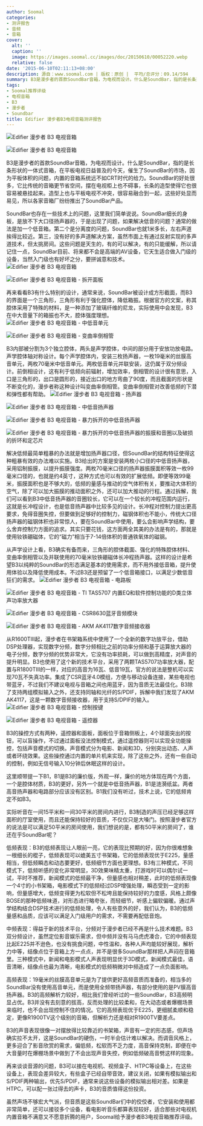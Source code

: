 ```yaml
---
author: Soomal
categories:
- 测评报告
- 音频
- 音箱
cover:
  alt: ''
  caption: ''
  image: https://images.soomal.cc/images/doc/20150610/00052220.webp
  relative: false
date: '2015-06-10T02:11:13+08:00'
description: 源自：www.soomal.com | 版权：原创 |  平均/总评分：09.14/594
summary: B3是漫步者的首款SoundBar音箱，为电视而设计。什么是SoundBar，指的是长条形状的一体式音箱，在平板电视日益普及的今天，催生了SoundBar的市场，因为平板体积的问题，内置的音箱系统远不如CRT时代的给力。SoundBar的好处很多，它比传统的音箱更节省空间，摆在电视柜上也不碍事
tags:
- Soomal推荐评级
- 电视音箱
- B3
- 漫步者
- Soundbar
title: Edifier 漫步者B3电视音箱测评报告
---
```


![Edifier 漫步者 B3 电视音箱](https://images.soomal.cc/images/doc/20150520/00051735_01.webp)



![Edifier 漫步者 B3 电视音箱](https://images.soomal.cc/images/doc/20150520/00051736_01.webp)



B3是漫步者的首款SoundBar音箱，为电视而设计。什么是SoundBar，指的是长条形状的一体式音箱，在平板电视日益普及的今天，催生了SoundBar的市场，因为平板体积的问题，内置的音箱系统远不如CRT时代的给力。SoundBar的好处很多，它比传统的音箱更节省空间，摆在电视柜上也不碍事，长条的造型使得它也很容易被悬挂起来。造型上也与平板电视不冲突，很容易融合到一起，这些好处显而易见，所以各家音箱厂纷纷推出了SoundBar产品。

SoundBar也存在一些技术上的问题，这里我们简单说说。SoundBar细长的身板，是放不下大口径扬声器的，于是出现了问题，如果解决低音的问题？通常的做法是加一个低音箱。第二个是分离度的问题，SoundBar也就1米多长，左右声道挨得比较近。第三，没有好的多声道解决方案，虽然市面上有通过反射实现的多声道技术，但太挑房间。这些问题是天生的，有的可以解决，有的只能缓解，所以请记住一点，SoundBar目前、将来都不会是高端的AV设备，它天生适合做入门级的设备，当然入门级也有好坏之分，要拼诚意和技术。
![Edifier 漫步者 B3 电视音箱](https://images.soomal.cc/images/doc/20150520/00051737_01.webp)




![Edifier 漫步者 B3 电视音箱 - 拆开面板](https://images.soomal.cc/images/doc/20150520/00051745_01.webp)




再来看看B3有什么特别的设计，通常来说，SoundBar被设计成方形截面，而B3的界面是一个三角形，三角形有利于强化腔体，降低箱振。根据官方的文案，称其腔体采用了特殊的材料，是一种添加了玻璃纤维的尼龙，实际使用中会发现，B3在中大音量下的箱振也不大，腔体强度理想。
![Edifier 漫步者 B3 电视音箱 - 中低音单元](https://images.soomal.cc/images/doc/20150520/00051748_01.webp)




![Edifier 漫步者 B3 电视音箱 - 变曲率倒相管](https://images.soomal.cc/images/doc/20150609/00052209_01.webp)




B3内部被分割为3个独立腔体，两头是声学腔体，中间的部分用于安放功放电路。声学腔体轴对称设计。每个声学腔体内，安装三枚扬声器，一枚19毫米的丝膜高音单元，两枚70毫米中低音单元。两枚低音单元并联安装，这仍属于双分频设计。前倒相设计，这有利于低频向前辐射，增加效率，倒相管的设计很有意思，入口是三角形的，出口是圆形的，接近出口的地方弯曲了90度，而且截面的形状是不断变化的，漫步者称这种设计叫变曲率倒相管。变曲率倒相管对改善低频的下潜和弹性都有帮助。
![Edifier 漫步者 B3 电视音箱 - 扬声器](https://images.soomal.cc/images/doc/20150609/00052210_01.webp)




![Edifier 漫步者 B3 电视音箱 - 中低音扬声器](https://images.soomal.cc/images/doc/20150609/00052211_01.webp)




![Edifier 漫步者 B3 电视音箱 - 暴力拆开的中低音扬声器](https://images.soomal.cc/images/doc/20150609/00052212_01.webp)




![Edifier 漫步者 B3 电视音箱 - 暴力拆开的中低音扬声器的振膜和音圈以及破损的折环和定芯片](https://images.soomal.cc/images/doc/20150609/00052213_01.webp)




解决低频最简单粗暴的办法就是增加扬声器口径，但SoundBar的结构特征使得这种粗暴有效的办法难以实施。B3给出的方案是安装两枚小口径的中低音扬声器，采用铝制振膜，以提升振膜强度。两枚70毫米口径的扬声器振膜面积等效一枚99毫米口径的，也就是约4英寸，这种方式也可以有效的扩展低频。即便等效99毫米，振膜面积也是不够大的，低频的量感与推动的空气体积有关，要推动大体积的空气，除了可以加大振膜的推动面积之外，还可以加大推动的行程。通过拆解，我们可以看到B3中低音扬声器的音圈较长，它可以在一个较长的冲程范围内运行，这就是长冲程设计，也是低音扬声器中比较多见的设计。长冲程对控制力提出更高要求，免得音圈失控，但要做到足够好的控制力，磁钢体积也不能小，传统大口径扬声器的磁钢体积也非常惊人，要在SoundBar中使用，要么会影响声学结构，要么舍弃控制力方面的追求。其实只要花钱，这方面两全其美的办法是有的，那就是使用钕铁硼磁体，它的“磁力”相当于7-14倍体积的普通铁氧体的磁钢。

从声学设计上看，B3确实有备而来，三角形的腔体截面、强化的特殊腔体材料、变曲率倒相管以及并联使用的70毫米钕铁硼磁体长冲程扬声器。这样的设计是希望B3以纯粹的SoundBar的形态满足基本的使用需求，而不用外接低音箱，提升使用体验以及降低使用成本。不过B3还是预留了一个低音箱接口，以满足少数低音狂们的需求。
![Edifier 漫步者 B3 电视音箱 - 电路板](https://images.soomal.cc/images/doc/20150520/00051756_01.webp)




![Edifier 漫步者 B3 电视音箱 - TI TAS5707 内置EQ和软件控制功能的D类立体声功率放大器](https://images.soomal.cc/images/doc/20150520/00051757_01.webp)




![Edifier 漫步者 B3 电视音箱 - CSR8630蓝牙音频模块](https://images.soomal.cc/images/doc/20150520/00051759_01.webp)




![Edifier 漫步者 B3 电视音箱 - AKM AK4117数字音频接收器](https://images.soomal.cc/images/doc/20150520/00051761_01.webp)




从R1600TIII起，漫步者在书架箱系统中使用了一个全新的数字功放平台，借助DSP处理器，实现数字分频，数字分频相比之前的功率分频和基于运算放大器的电子分频，数字分频的优势非常大，它没有功率损耗，可以做到高精度，对声音的提升明显。B3也使用了这个新的技术平台，采用了两颗TAS5707功率放大器，配置与R1800TIII的一样，对应的高音为16瓦、低音19瓦，官方的说法是整机可以实现70瓦不失真功率。集成了CSR蓝牙4.0模组，方便与移动设备连接，某些电视也带蓝牙，不过我们不建议电视与音箱之间也用蓝牙，因为音质无法最佳化。B3除了支持两组模拟输入之外，还支持同轴和光纤的S/PDIF，拆解中我们发现了AKM AK4117，这是一颗数字音频接收器，用于支持S/DPIF的输入。
![Edifier 漫步者 B3 电视音箱 - 控制按键](https://images.soomal.cc/images/doc/20150520/00051742_01.webp)




![Edifier 漫步者 B3 电视音箱 - 遥控器](https://images.soomal.cc/images/doc/20150520/00051752_01.webp)




B3的操控方式有两种，遥控器和面板，面板位于音箱侧板上，4个球面突出的按钮，可以盲操作，不过通过面板没法控制模式，通过遥控器则可以实现全功能操控，包括声音模式的切换。声音模式分为电影、新闻和3D，分别突出动态、人声或者环绕效果。这些操控通过内置的单片机来实现，除了这些之外，还有一些自动的控制，例如无信号输入10分钟后休眠这样的设计。

这里顺带提一下B1，B1是B3的廉价版，外观一样，廉价的地方体现在两个方面，一个是腔体材质，B3的更好，另外一个就是中低音扬声器，B1是涟漪纸盆。两者高音扬声器和电路部分应该没有区别。B1我们没有听过，技术上说，它的低频肯定不如B3。

实际听音在一间15平米和一间30平米的房间内进行，B3制造的声压已经足够这样面积的厅室使用，而且还能保持较好的音质，不仅仅只是大嗓门。按照漫步者官方的说法是可以满足50平米的房间使用，我们想说的是，都有50平米的房间了，谁还在乎SoundBar呢？

低频表现：B3的低频表现让人眼前一亮，它的表现比预期的好，因为你很难想象一根细长的棍子，低频表现可以媲美五寸书架箱，它的低频表现优于E225，量感相当，但低频瞬态和动态要更好，低频细节方面也更理想。B3有三种模式，不同模式下，低频听感的变化非常明显，3D效果味精太重，打游戏时可以偶尔试一试，平时不推荐，新闻模式的低频最干净，但量感也相对稍差，此时的低频表现像一个4寸的小书架箱，电影模式下的低频经过DSP增强处理，瞬态受到一定的影响，但量感增大，低频变得更为松软但不松垮且能保持较好的力度感，风格上颇像BOSE的那种低频味道，对形态进行略夸张，而轻细节，听感上偏软偏暖。通过声学结构结合DSP技术进行的低频处理，令人有些意外的好，我们认为，B3的低频量感和品质，应该可以满足入门级用户的需求，不需要再配低音炮。

中频表现：得益于新的技术平台，分频对于漫步者已经不再是什么技术难题。B3双分频设计，虽然定位影音娱乐需求，但中频并没有马马虎虎凑合，它的中频表现比起E225并不逊色，也没有挑食问题，中性温和，各种人声均能较好展现，解析力中等，结像点位于音箱上方一点点，并不是很多SoundBar那样把人声闷在音箱里。三种模式中，新闻和电影模式人声表现明显优于3D模式，新闻模式最佳，语音清晰，结像点也最为清晰，电影模式的低频稍微对中频造成了一点负面影响。

高频表现：19毫米的丝膜高音单元是为了提供更好高频音质而准备的，相当多的SoundBar没有使用高音单元，而是使用全频带扬声器，有部分使用的是PV膜高音扬声器。B3的高频解析力较好，相比我们曾经听过的一些SoundBar，B3高频明显占优。B3并没有去刻意的拔高，反而处理的比较柔和，在大动态或者爆棚场景来临时，也不会出现控制不住的情况。它的高频表现优于E225，更细腻柔顺和稳定，更像R1900TV这个级别的音箱，但解析力还是相对R1900TV要差点。

B3的声音表现很像一对摆放得比较靠近的书架箱，声音有一定的形态感，但声场确实拉不太开，这是SoundBar的硬伤，一时半会估计难以解决。而调音风格上，更多迎合了影音欣赏的需求，偏低频，松软而不乏力度，高音保持克制，即便在中大音量时在爆棚场景中做到了不会出现声音失控，例如低频破高音劈这样的现象。

再来谈谈音源的问题，B3可以接在电视机、视频盒子、HTPC等设备上，在这些设备上，表现会差异较大，有些盒子已经自带音效，建议关闭，如果有模拟输出和S/PDIF两种输出，优先S/PDIF，通常来说这些设备的模拟输出相对差。如果是HTPC，可以配一张过得去的声卡，B3的音质值得这份投资。

虽然声场不够宏大气派，但音质是这些SoundBar们中的佼佼者，它安装和使用都非常简单，还可以接驳多个设备，看电影听音乐都算表现较好，适合那些对电视机内置音箱不满意又不愿意折腾的用户，Soomal给予漫步者B3电视音箱推荐评级。